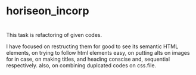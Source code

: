 # horiseon_incorp

# 
This task is refactoring of given codes.

I have focused on restructing them for good to see its semantic HTML elements,
    on trying to follow html elements easy,
    on putting alts on images for in case,
    on making titles, and heading conscise and, sequential respectively.
    also, on combining duplcated codes on css.file. 